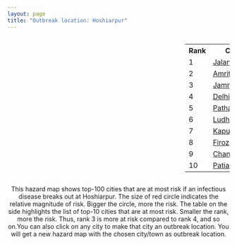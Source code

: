 ```yaml
---
layout: page
title: "Outbreak location: Hoshiarpur"
---
```

<div style="width: 100%; overflow: auto;">
<div style="width: 75%; float: left;">
<div id="mapid">
<script src="https://buda-magenta.github.io/hazard_map/load_map.js"></script>

<script>
var marker_outbreak = L.marker([31.608574, 75.846442],{"autoPan": true}).addTo(map); marker_outbreak.bindTooltip("Hoshiarpur").openTooltip();

var circle_1 = L.circle([31.292011, 75.568058], {"pane": "markerPane", "color": "red", "fill": true, "fillOpacity": 0.2, "fillRule": "evenodd", "lineCap": "round", "lineJoin": "round", "opacity": 1.0, "radius": 308424, "stroke": true, "weight": 3}).addTo(map);
circle_1.bindTooltip("Jalandhar<br>rank: 1<br>hazard index: 0.308425")
circle_1.bindPopup('<a href="https://buda-magenta.github.io/hazard_map/Jalandhar">Jalandhar</a>')

var circle_2 = L.circle([31.634308, 74.873679], {"pane": "markerPane", "color": "red", "fill": true, "fillOpacity": 0.2, "fillRule": "evenodd", "lineCap": "round", "lineJoin": "round", "opacity": 1.0, "radius": 22616, "stroke": true, "weight": 3}).addTo(map);
circle_2.bindTooltip("Amritsar<br>rank: 2<br>hazard index: 0.022617")
circle_2.bindPopup('<a href="https://buda-magenta.github.io/hazard_map/Amritsar">Amritsar</a>')

var circle_3 = L.circle([32.718561, 74.858092], {"pane": "markerPane", "color": "red", "fill": true, "fillOpacity": 0.2, "fillRule": "evenodd", "lineCap": "round", "lineJoin": "round", "opacity": 1.0, "radius": 18281, "stroke": true, "weight": 3}).addTo(map);
circle_3.bindTooltip("Jammu<br>rank: 3<br>hazard index: 0.018282")
circle_3.bindPopup('<a href="https://buda-magenta.github.io/hazard_map/Jammu">Jammu</a>')

var circle_4 = L.circle([28.651718, 77.221939], {"pane": "markerPane", "color": "red", "fill": true, "fillOpacity": 0.2, "fillRule": "evenodd", "lineCap": "round", "lineJoin": "round", "opacity": 1.0, "radius": 14814, "stroke": true, "weight": 3}).addTo(map);
circle_4.bindTooltip("Delhi<br>rank: 4<br>hazard index: 0.014814")
circle_4.bindPopup('<a href="https://buda-magenta.github.io/hazard_map/Delhi">Delhi</a>')

var circle_5 = L.circle([32.301710, 75.658642], {"pane": "markerPane", "color": "red", "fill": true, "fillOpacity": 0.2, "fillRule": "evenodd", "lineCap": "round", "lineJoin": "round", "opacity": 1.0, "radius": 9933, "stroke": true, "weight": 3}).addTo(map);
circle_5.bindTooltip("Pathankot<br>rank: 5<br>hazard index: 0.009934")
circle_5.bindPopup('<a href="https://buda-magenta.github.io/hazard_map/Pathankot">Pathankot</a>')

var circle_6 = L.circle([30.909016, 75.851601], {"pane": "markerPane", "color": "red", "fill": true, "fillOpacity": 0.2, "fillRule": "evenodd", "lineCap": "round", "lineJoin": "round", "opacity": 1.0, "radius": 9103, "stroke": true, "weight": 3}).addTo(map);
circle_6.bindTooltip("Ludhiana<br>rank: 6<br>hazard index: 0.009103")
circle_6.bindPopup('<a href="https://buda-magenta.github.io/hazard_map/Ludhiana">Ludhiana</a>')

var circle_7 = L.circle([31.385241, 75.305523], {"pane": "markerPane", "color": "red", "fill": true, "fillOpacity": 0.2, "fillRule": "evenodd", "lineCap": "round", "lineJoin": "round", "opacity": 1.0, "radius": 7199, "stroke": true, "weight": 3}).addTo(map);
circle_7.bindTooltip("Kapurthala<br>rank: 7<br>hazard index: 0.007199")
circle_7.bindPopup('<a href="https://buda-magenta.github.io/hazard_map/Kapurthala">Kapurthala</a>')

var circle_8 = L.circle([30.885100, 74.660141], {"pane": "markerPane", "color": "red", "fill": true, "fillOpacity": 0.2, "fillRule": "evenodd", "lineCap": "round", "lineJoin": "round", "opacity": 1.0, "radius": 7066, "stroke": true, "weight": 3}).addTo(map);
circle_8.bindTooltip("Firozpur<br>rank: 8<br>hazard index: 0.007066")
circle_8.bindPopup('<a href="https://buda-magenta.github.io/hazard_map/Firozpur">Firozpur</a>')

var circle_9 = L.circle([30.733442, 76.779714], {"pane": "markerPane", "color": "red", "fill": true, "fillOpacity": 0.2, "fillRule": "evenodd", "lineCap": "round", "lineJoin": "round", "opacity": 1.0, "radius": 4241, "stroke": true, "weight": 3}).addTo(map);
circle_9.bindTooltip("Chandigarh<br>rank: 9<br>hazard index: 0.004242")
circle_9.bindPopup('<a href="https://buda-magenta.github.io/hazard_map/Chandigarh">Chandigarh</a>')

var circle_10 = L.circle([30.209087, 76.339872], {"pane": "markerPane", "color": "red", "fill": true, "fillOpacity": 0.2, "fillRule": "evenodd", "lineCap": "round", "lineJoin": "round", "opacity": 1.0, "radius": 1788, "stroke": true, "weight": 3}).addTo(map);
circle_10.bindTooltip("Patiala<br>rank: 10<br>hazard index: 0.001789")
circle_10.bindPopup('<a href="https://buda-magenta.github.io/hazard_map/Patiala">Patiala</a>')

var circle_11 = L.circle([30.179115, 75.047102], {"pane": "markerPane", "color": "red", "fill": true, "fillOpacity": 0.2, "fillRule": "evenodd", "lineCap": "round", "lineJoin": "round", "opacity": 1.0, "radius": 1261, "stroke": true, "weight": 3}).addTo(map);
circle_11.bindTooltip("Bathinda<br>rank: 11<br>hazard index: 0.001262")
circle_11.bindPopup('<a href="https://buda-magenta.github.io/hazard_map/Bathinda">Bathinda</a>')

var circle_12 = L.circle([31.819303, 75.199994], {"pane": "markerPane", "color": "red", "fill": true, "fillOpacity": 0.2, "fillRule": "evenodd", "lineCap": "round", "lineJoin": "round", "opacity": 1.0, "radius": 766, "stroke": true, "weight": 3}).addTo(map);
circle_12.bindTooltip("Batala<br>rank: 12<br>hazard index: 0.000767")
circle_12.bindPopup('<a href="https://buda-magenta.github.io/hazard_map/Batala">Batala</a>')

var circle_13 = L.circle([31.104153, 77.170973], {"pane": "markerPane", "color": "red", "fill": true, "fillOpacity": 0.2, "fillRule": "evenodd", "lineCap": "round", "lineJoin": "round", "opacity": 1.0, "radius": 749, "stroke": true, "weight": 3}).addTo(map);
circle_13.bindTooltip("Shimla<br>rank: 13<br>hazard index: 0.000749")
circle_13.bindPopup('<a href="https://buda-magenta.github.io/hazard_map/Shimla">Shimla</a>')

var circle_14 = L.circle([34.074744, 74.820444], {"pane": "markerPane", "color": "red", "fill": true, "fillOpacity": 0.2, "fillRule": "evenodd", "lineCap": "round", "lineJoin": "round", "opacity": 1.0, "radius": 626, "stroke": true, "weight": 3}).addTo(map);
circle_14.bindTooltip("Srinagar<br>rank: 14<br>hazard index: 0.000627")
circle_14.bindPopup('<a href="https://buda-magenta.github.io/hazard_map/Srinagar">Srinagar</a>')

var circle_15 = L.circle([30.783987, 75.160574], {"pane": "markerPane", "color": "red", "fill": true, "fillOpacity": 0.2, "fillRule": "evenodd", "lineCap": "round", "lineJoin": "round", "opacity": 1.0, "radius": 594, "stroke": true, "weight": 3}).addTo(map);
circle_15.bindTooltip("Moga<br>rank: 15<br>hazard index: 0.000594")
circle_15.bindPopup('<a href="https://buda-magenta.github.io/hazard_map/Moga">Moga</a>')

var circle_16 = L.circle([30.283140, 74.522997], {"pane": "markerPane", "color": "red", "fill": true, "fillOpacity": 0.2, "fillRule": "evenodd", "lineCap": "round", "lineJoin": "round", "opacity": 1.0, "radius": 589, "stroke": true, "weight": 3}).addTo(map);
circle_16.bindTooltip("Muktsar<br>rank: 16<br>hazard index: 0.000589")
circle_16.bindPopup('<a href="https://buda-magenta.github.io/hazard_map/Muktsar">Muktsar</a>')

var circle_17 = L.circle([29.988077, 77.508130], {"pane": "markerPane", "color": "red", "fill": true, "fillOpacity": 0.2, "fillRule": "evenodd", "lineCap": "round", "lineJoin": "round", "opacity": 1.0, "radius": 493, "stroke": true, "weight": 3}).addTo(map);
circle_17.bindTooltip("Saharanpur<br>rank: 17<br>hazard index: 0.000493")
circle_17.bindPopup('<a href="https://buda-magenta.github.io/hazard_map/Saharanpur">Saharanpur</a>')

var circle_18 = L.circle([30.883006, 75.869732], {"pane": "markerPane", "color": "red", "fill": true, "fillOpacity": 0.2, "fillRule": "evenodd", "lineCap": "round", "lineJoin": "round", "opacity": 1.0, "radius": 485, "stroke": true, "weight": 3}).addTo(map);
circle_18.bindTooltip("S.A.S. Nagar<br>rank: 18<br>hazard index: 0.000485")
circle_18.bindPopup('<a href="https://buda-magenta.github.io/hazard_map/S.A.S._Nagar">S.A.S. Nagar</a>')

var circle_19 = L.circle([30.533129, 75.880760], {"pane": "markerPane", "color": "red", "fill": true, "fillOpacity": 0.2, "fillRule": "evenodd", "lineCap": "round", "lineJoin": "round", "opacity": 1.0, "radius": 420, "stroke": true, "weight": 3}).addTo(map);
circle_19.bindTooltip("Malerkotla<br>rank: 19<br>hazard index: 0.000421")
circle_19.bindPopup('<a href="https://buda-magenta.github.io/hazard_map/Malerkotla">Malerkotla</a>')

var circle_20 = L.circle([29.583333, 75.083333], {"pane": "markerPane", "color": "red", "fill": true, "fillOpacity": 0.2, "fillRule": "evenodd", "lineCap": "round", "lineJoin": "round", "opacity": 1.0, "radius": 413, "stroke": true, "weight": 3}).addTo(map);
circle_20.bindTooltip("Sirsa<br>rank: 20<br>hazard index: 0.000414")
circle_20.bindPopup('<a href="https://buda-magenta.github.io/hazard_map/Sirsa">Sirsa</a>')

var circle_21 = L.circle([30.145054, 74.195660], {"pane": "markerPane", "color": "red", "fill": true, "fillOpacity": 0.2, "fillRule": "evenodd", "lineCap": "round", "lineJoin": "round", "opacity": 1.0, "radius": 411, "stroke": true, "weight": 3}).addTo(map);
circle_21.bindTooltip("Abohar<br>rank: 21<br>hazard index: 0.000412")
circle_21.bindPopup('<a href="https://buda-magenta.github.io/hazard_map/Abohar">Abohar</a>')

var circle_22 = L.circle([30.370469, 75.504017], {"pane": "markerPane", "color": "red", "fill": true, "fillOpacity": 0.2, "fillRule": "evenodd", "lineCap": "round", "lineJoin": "round", "opacity": 1.0, "radius": 362, "stroke": true, "weight": 3}).addTo(map);
circle_22.bindTooltip("Barnala<br>rank: 22<br>hazard index: 0.000362")
circle_22.bindPopup('<a href="https://buda-magenta.github.io/hazard_map/Barnala">Barnala</a>')

var circle_23 = L.circle([29.391275, 76.977168], {"pane": "markerPane", "color": "red", "fill": true, "fillOpacity": 0.2, "fillRule": "evenodd", "lineCap": "round", "lineJoin": "round", "opacity": 1.0, "radius": 360, "stroke": true, "weight": 3}).addTo(map);
circle_23.bindTooltip("Panipat<br>rank: 23<br>hazard index: 0.000361")
circle_23.bindPopup('<a href="https://buda-magenta.github.io/hazard_map/Panipat">Panipat</a>')

var circle_24 = L.circle([29.680327, 76.989625], {"pane": "markerPane", "color": "red", "fill": true, "fillOpacity": 0.2, "fillRule": "evenodd", "lineCap": "round", "lineJoin": "round", "opacity": 1.0, "radius": 351, "stroke": true, "weight": 3}).addTo(map);
circle_24.bindTooltip("Karnal<br>rank: 24<br>hazard index: 0.000352")
circle_24.bindPopup('<a href="https://buda-magenta.github.io/hazard_map/Karnal">Karnal</a>')

var circle_25 = L.circle([26.460914, 80.321759], {"pane": "markerPane", "color": "red", "fill": true, "fillOpacity": 0.2, "fillRule": "evenodd", "lineCap": "round", "lineJoin": "round", "opacity": 1.0, "radius": 282, "stroke": true, "weight": 3}).addTo(map);
circle_25.bindTooltip("Kanpur<br>rank: 25<br>hazard index: 0.000282")
circle_25.bindPopup('<a href="https://buda-magenta.github.io/hazard_map/Kanpur">Kanpur</a>')

var circle_26 = L.circle([30.384367, 76.770421], {"pane": "markerPane", "color": "red", "fill": true, "fillOpacity": 0.2, "fillRule": "evenodd", "lineCap": "round", "lineJoin": "round", "opacity": 1.0, "radius": 279, "stroke": true, "weight": 3}).addTo(map);
circle_26.bindTooltip("Ambala<br>rank: 26<br>hazard index: 0.000279")
circle_26.bindPopup('<a href="https://buda-magenta.github.io/hazard_map/Ambala">Ambala</a>')

var circle_27 = L.circle([19.075990, 72.877393], {"pane": "markerPane", "color": "red", "fill": true, "fillOpacity": 0.2, "fillRule": "evenodd", "lineCap": "round", "lineJoin": "round", "opacity": 1.0, "radius": 254, "stroke": true, "weight": 3}).addTo(map);
circle_27.bindTooltip("Mumbai<br>rank: 27<br>hazard index: 0.000254")
circle_27.bindPopup('<a href="https://buda-magenta.github.io/hazard_map/Mumbai">Mumbai</a>')

var circle_28 = L.circle([26.296772, 73.035143], {"pane": "markerPane", "color": "red", "fill": true, "fillOpacity": 0.2, "fillRule": "evenodd", "lineCap": "round", "lineJoin": "round", "opacity": 1.0, "radius": 211, "stroke": true, "weight": 3}).addTo(map);
circle_28.bindTooltip("Jodhpur<br>rank: 28<br>hazard index: 0.000211")
circle_28.bindPopup('<a href="https://buda-magenta.github.io/hazard_map/Jodhpur">Jodhpur</a>')

var circle_29 = L.circle([28.428262, 77.002700], {"pane": "markerPane", "color": "red", "fill": true, "fillOpacity": 0.2, "fillRule": "evenodd", "lineCap": "round", "lineJoin": "round", "opacity": 1.0, "radius": 209, "stroke": true, "weight": 3}).addTo(map);
circle_29.bindTooltip("Gurgaon<br>rank: 29<br>hazard index: 0.000209")
circle_29.bindPopup('<a href="https://buda-magenta.github.io/hazard_map/Gurgaon">Gurgaon</a>')

var circle_30 = L.circle([23.021624, 72.579707], {"pane": "markerPane", "color": "red", "fill": true, "fillOpacity": 0.2, "fillRule": "evenodd", "lineCap": "round", "lineJoin": "round", "opacity": 1.0, "radius": 198, "stroke": true, "weight": 3}).addTo(map);
circle_30.bindTooltip("Ahmedabad<br>rank: 30<br>hazard index: 0.000198")
circle_30.bindPopup('<a href="https://buda-magenta.github.io/hazard_map/Ahmedabad">Ahmedabad</a>')

var circle_31 = L.circle([26.838100, 80.934600], {"pane": "markerPane", "color": "red", "fill": true, "fillOpacity": 0.2, "fillRule": "evenodd", "lineCap": "round", "lineJoin": "round", "opacity": 1.0, "radius": 193, "stroke": true, "weight": 3}).addTo(map);
circle_31.bindTooltip("Lucknow<br>rank: 31<br>hazard index: 0.000194")
circle_31.bindPopup('<a href="https://buda-magenta.github.io/hazard_map/Lucknow">Lucknow</a>')

var circle_32 = L.circle([28.402979, 77.310384], {"pane": "markerPane", "color": "red", "fill": true, "fillOpacity": 0.2, "fillRule": "evenodd", "lineCap": "round", "lineJoin": "round", "opacity": 1.0, "radius": 192, "stroke": true, "weight": 3}).addTo(map);
circle_32.bindTooltip("Faridabad<br>rank: 32<br>hazard index: 0.000192")
circle_32.bindPopup('<a href="https://buda-magenta.github.io/hazard_map/Faridabad">Faridabad</a>')

var circle_33 = L.circle([28.863842, 78.805778], {"pane": "markerPane", "color": "red", "fill": true, "fillOpacity": 0.2, "fillRule": "evenodd", "lineCap": "round", "lineJoin": "round", "opacity": 1.0, "radius": 163, "stroke": true, "weight": 3}).addTo(map);
circle_33.bindTooltip("Moradabad<br>rank: 33<br>hazard index: 0.000164")
circle_33.bindPopup('<a href="https://buda-magenta.github.io/hazard_map/Moradabad">Moradabad</a>')

var circle_34 = L.circle([25.531031, 78.652689], {"pane": "markerPane", "color": "red", "fill": true, "fillOpacity": 0.2, "fillRule": "evenodd", "lineCap": "round", "lineJoin": "round", "opacity": 1.0, "radius": 158, "stroke": true, "weight": 3}).addTo(map);
circle_34.bindTooltip("Jhansi<br>rank: 34<br>hazard index: 0.000158")
circle_34.bindPopup('<a href="https://buda-magenta.github.io/hazard_map/Jhansi">Jhansi</a>')

var circle_35 = L.circle([28.901090, 76.580194], {"pane": "markerPane", "color": "red", "fill": true, "fillOpacity": 0.2, "fillRule": "evenodd", "lineCap": "round", "lineJoin": "round", "opacity": 1.0, "radius": 152, "stroke": true, "weight": 3}).addTo(map);
circle_35.bindTooltip("Rohtak<br>rank: 35<br>hazard index: 0.000152")
circle_35.bindPopup('<a href="https://buda-magenta.github.io/hazard_map/Rohtak">Rohtak</a>')

var circle_36 = L.circle([29.000653, 77.768229], {"pane": "markerPane", "color": "red", "fill": true, "fillOpacity": 0.2, "fillRule": "evenodd", "lineCap": "round", "lineJoin": "round", "opacity": 1.0, "radius": 150, "stroke": true, "weight": 3}).addTo(map);
circle_36.bindTooltip("Meerut<br>rank: 36<br>hazard index: 0.000151")
circle_36.bindPopup('<a href="https://buda-magenta.github.io/hazard_map/Meerut">Meerut</a>')

var circle_37 = L.circle([12.979120, 77.591300], {"pane": "markerPane", "color": "red", "fill": true, "fillOpacity": 0.2, "fillRule": "evenodd", "lineCap": "round", "lineJoin": "round", "opacity": 1.0, "radius": 133, "stroke": true, "weight": 3}).addTo(map);
circle_37.bindTooltip("Bangalore<br>rank: 37<br>hazard index: 0.000134")
circle_37.bindPopup('<a href="https://buda-magenta.github.io/hazard_map/Bangalore">Bangalore</a>')

var circle_38 = L.circle([28.015929, 73.317137], {"pane": "markerPane", "color": "red", "fill": true, "fillOpacity": 0.2, "fillRule": "evenodd", "lineCap": "round", "lineJoin": "round", "opacity": 1.0, "radius": 130, "stroke": true, "weight": 3}).addTo(map);
circle_38.bindTooltip("Bikaner<br>rank: 38<br>hazard index: 0.000130")
circle_38.bindPopup('<a href="https://buda-magenta.github.io/hazard_map/Bikaner">Bikaner</a>')

var circle_39 = L.circle([28.457876, 79.405571], {"pane": "markerPane", "color": "red", "fill": true, "fillOpacity": 0.2, "fillRule": "evenodd", "lineCap": "round", "lineJoin": "round", "opacity": 1.0, "radius": 128, "stroke": true, "weight": 3}).addTo(map);
circle_39.bindTooltip("Bareilly<br>rank: 39<br>hazard index: 0.000128")
circle_39.bindPopup('<a href="https://buda-magenta.github.io/hazard_map/Bareilly">Bareilly</a>')

var circle_40 = L.circle([22.541418, 88.357691], {"pane": "markerPane", "color": "red", "fill": true, "fillOpacity": 0.2, "fillRule": "evenodd", "lineCap": "round", "lineJoin": "round", "opacity": 1.0, "radius": 112, "stroke": true, "weight": 3}).addTo(map);
circle_40.bindTooltip("Kolkata<br>rank: 40<br>hazard index: 0.000113")
circle_40.bindPopup('<a href="https://buda-magenta.github.io/hazard_map/Kolkata">Kolkata</a>')

var circle_41 = L.circle([25.609324, 85.123525], {"pane": "markerPane", "color": "red", "fill": true, "fillOpacity": 0.2, "fillRule": "evenodd", "lineCap": "round", "lineJoin": "round", "opacity": 1.0, "radius": 96, "stroke": true, "weight": 3}).addTo(map);
circle_41.bindTooltip("Patna<br>rank: 41<br>hazard index: 0.000096")
circle_41.bindPopup('<a href="https://buda-magenta.github.io/hazard_map/Patna">Patna</a>')

var circle_42 = L.circle([27.175255, 78.009816], {"pane": "markerPane", "color": "red", "fill": true, "fillOpacity": 0.2, "fillRule": "evenodd", "lineCap": "round", "lineJoin": "round", "opacity": 1.0, "radius": 93, "stroke": true, "weight": 3}).addTo(map);
circle_42.bindTooltip("Agra<br>rank: 42<br>hazard index: 0.000094")
circle_42.bindPopup('<a href="https://buda-magenta.github.io/hazard_map/Agra">Agra</a>')

var circle_43 = L.circle([17.388786, 78.461065], {"pane": "markerPane", "color": "red", "fill": true, "fillOpacity": 0.2, "fillRule": "evenodd", "lineCap": "round", "lineJoin": "round", "opacity": 1.0, "radius": 93, "stroke": true, "weight": 3}).addTo(map);
circle_43.bindTooltip("Hyderabad<br>rank: 43<br>hazard index: 0.000094")
circle_43.bindPopup('<a href="https://buda-magenta.github.io/hazard_map/Hyderabad">Hyderabad</a>')

var circle_44 = L.circle([29.938447, 78.145298], {"pane": "markerPane", "color": "red", "fill": true, "fillOpacity": 0.2, "fillRule": "evenodd", "lineCap": "round", "lineJoin": "round", "opacity": 1.0, "radius": 91, "stroke": true, "weight": 3}).addTo(map);
circle_44.bindTooltip("Haridwar<br>rank: 44<br>hazard index: 0.000092")
circle_44.bindPopup('<a href="https://buda-magenta.github.io/hazard_map/Haridwar">Haridwar</a>')

var circle_45 = L.circle([26.915458, 75.818982], {"pane": "markerPane", "color": "red", "fill": true, "fillOpacity": 0.2, "fillRule": "evenodd", "lineCap": "round", "lineJoin": "round", "opacity": 1.0, "radius": 90, "stroke": true, "weight": 3}).addTo(map);
circle_45.bindTooltip("Jaipur<br>rank: 45<br>hazard index: 0.000091")
circle_45.bindPopup('<a href="https://buda-magenta.github.io/hazard_map/Jaipur">Jaipur</a>')

var circle_46 = L.circle([29.168807, 75.746110], {"pane": "markerPane", "color": "red", "fill": true, "fillOpacity": 0.2, "fillRule": "evenodd", "lineCap": "round", "lineJoin": "round", "opacity": 1.0, "radius": 90, "stroke": true, "weight": 3}).addTo(map);
circle_46.bindTooltip("Hisar<br>rank: 46<br>hazard index: 0.000090")
circle_46.bindPopup('<a href="https://buda-magenta.github.io/hazard_map/Hisar">Hisar</a>')

var circle_47 = L.circle([27.876990, 78.137290], {"pane": "markerPane", "color": "red", "fill": true, "fillOpacity": 0.2, "fillRule": "evenodd", "lineCap": "round", "lineJoin": "round", "opacity": 1.0, "radius": 85, "stroke": true, "weight": 3}).addTo(map);
circle_47.bindTooltip("Aligarh<br>rank: 47<br>hazard index: 0.000086")
circle_47.bindPopup('<a href="https://buda-magenta.github.io/hazard_map/Aligarh">Aligarh</a>')

var circle_48 = L.circle([29.003314, 77.016732], {"pane": "markerPane", "color": "red", "fill": true, "fillOpacity": 0.2, "fillRule": "evenodd", "lineCap": "round", "lineJoin": "round", "opacity": 1.0, "radius": 85, "stroke": true, "weight": 3}).addTo(map);
circle_48.bindTooltip("Sonipat<br>rank: 48<br>hazard index: 0.000085")
circle_48.bindPopup('<a href="https://buda-magenta.github.io/hazard_map/Sonipat">Sonipat</a>')

var circle_49 = L.circle([28.733400, 77.298600], {"pane": "markerPane", "color": "red", "fill": true, "fillOpacity": 0.2, "fillRule": "evenodd", "lineCap": "round", "lineJoin": "round", "opacity": 1.0, "radius": 84, "stroke": true, "weight": 3}).addTo(map);
circle_49.bindTooltip("Loni<br>rank: 49<br>hazard index: 0.000085")
circle_49.bindPopup('<a href="https://buda-magenta.github.io/hazard_map/Loni">Loni</a>')

var circle_50 = L.circle([26.671329, 83.364583], {"pane": "markerPane", "color": "red", "fill": true, "fillOpacity": 0.2, "fillRule": "evenodd", "lineCap": "round", "lineJoin": "round", "opacity": 1.0, "radius": 81, "stroke": true, "weight": 3}).addTo(map);
circle_50.bindTooltip("Gorakhpur<br>rank: 50<br>hazard index: 0.000082")
circle_50.bindPopup('<a href="https://buda-magenta.github.io/hazard_map/Gorakhpur">Gorakhpur</a>')

var circle_51 = L.circle([13.083694, 80.270186], {"pane": "markerPane", "color": "red", "fill": true, "fillOpacity": 0.2, "fillRule": "evenodd", "lineCap": "round", "lineJoin": "round", "opacity": 1.0, "radius": 81, "stroke": true, "weight": 3}).addTo(map);
circle_51.bindTooltip("Chennai<br>rank: 51<br>hazard index: 0.000082")
circle_51.bindPopup('<a href="https://buda-magenta.github.io/hazard_map/Chennai">Chennai</a>')

var circle_52 = L.circle([18.521428, 73.854454], {"pane": "markerPane", "color": "red", "fill": true, "fillOpacity": 0.2, "fillRule": "evenodd", "lineCap": "round", "lineJoin": "round", "opacity": 1.0, "radius": 79, "stroke": true, "weight": 3}).addTo(map);
circle_52.bindTooltip("Pune<br>rank: 52<br>hazard index: 0.000080")
circle_52.bindPopup('<a href="https://buda-magenta.github.io/hazard_map/Pune">Pune</a>')

var circle_53 = L.circle([29.993040, 76.829223], {"pane": "markerPane", "color": "red", "fill": true, "fillOpacity": 0.2, "fillRule": "evenodd", "lineCap": "round", "lineJoin": "round", "opacity": 1.0, "radius": 78, "stroke": true, "weight": 3}).addTo(map);
circle_53.bindTooltip("Thanesar<br>rank: 53<br>hazard index: 0.000079")
circle_53.bindPopup('<a href="https://buda-magenta.github.io/hazard_map/Thanesar">Thanesar</a>')

var circle_54 = L.circle([30.211200, 77.286390], {"pane": "markerPane", "color": "red", "fill": true, "fillOpacity": 0.2, "fillRule": "evenodd", "lineCap": "round", "lineJoin": "round", "opacity": 1.0, "radius": 76, "stroke": true, "weight": 3}).addTo(map);
circle_54.bindTooltip("Yamunanagar<br>rank: 54<br>hazard index: 0.000076")
circle_54.bindPopup('<a href="https://buda-magenta.github.io/hazard_map/Yamunanagar">Yamunanagar</a>')

var circle_55 = L.circle([29.822821, 76.378310], {"pane": "markerPane", "color": "red", "fill": true, "fillOpacity": 0.2, "fillRule": "evenodd", "lineCap": "round", "lineJoin": "round", "opacity": 1.0, "radius": 73, "stroke": true, "weight": 3}).addTo(map);
circle_55.bindTooltip("Kaithal<br>rank: 55<br>hazard index: 0.000074")
circle_55.bindPopup('<a href="https://buda-magenta.github.io/hazard_map/Kaithal">Kaithal</a>')

var circle_56 = L.circle([25.438130, 81.833800], {"pane": "markerPane", "color": "red", "fill": true, "fillOpacity": 0.2, "fillRule": "evenodd", "lineCap": "round", "lineJoin": "round", "opacity": 1.0, "radius": 68, "stroke": true, "weight": 3}).addTo(map);
circle_56.bindTooltip("Allahabad<br>rank: 56<br>hazard index: 0.000068")
circle_56.bindPopup('<a href="https://buda-magenta.github.io/hazard_map/Allahabad">Allahabad</a>')

var circle_57 = L.circle([28.660965, 76.834676], {"pane": "markerPane", "color": "red", "fill": true, "fillOpacity": 0.2, "fillRule": "evenodd", "lineCap": "round", "lineJoin": "round", "opacity": 1.0, "radius": 67, "stroke": true, "weight": 3}).addTo(map);
circle_57.bindTooltip("Bahadurgarh<br>rank: 57<br>hazard index: 0.000067")
circle_57.bindPopup('<a href="https://buda-magenta.github.io/hazard_map/Bahadurgarh">Bahadurgarh</a>')

var circle_58 = L.circle([28.753900, 77.399900], {"pane": "markerPane", "color": "red", "fill": true, "fillOpacity": 0.2, "fillRule": "evenodd", "lineCap": "round", "lineJoin": "round", "opacity": 1.0, "radius": 56, "stroke": true, "weight": 3}).addTo(map);
circle_58.bindTooltip("Khora<br>rank: 58<br>hazard index: 0.000057")
circle_58.bindPopup('<a href="https://buda-magenta.github.io/hazard_map/Khora">Khora</a>')

var circle_59 = L.circle([29.367200, 74.298364], {"pane": "markerPane", "color": "red", "fill": true, "fillOpacity": 0.2, "fillRule": "evenodd", "lineCap": "round", "lineJoin": "round", "opacity": 1.0, "radius": 54, "stroke": true, "weight": 3}).addTo(map);
circle_59.bindTooltip("Hanumangarh<br>rank: 59<br>hazard index: 0.000055")
circle_59.bindPopup('<a href="https://buda-magenta.github.io/hazard_map/Hanumangarh">Hanumangarh</a>')

var circle_60 = L.circle([29.869350, 77.890212], {"pane": "markerPane", "color": "red", "fill": true, "fillOpacity": 0.2, "fillRule": "evenodd", "lineCap": "round", "lineJoin": "round", "opacity": 1.0, "radius": 49, "stroke": true, "weight": 3}).addTo(map);
circle_60.bindTooltip("Roorkee<br>rank: 60<br>hazard index: 0.000050")
circle_60.bindPopup('<a href="https://buda-magenta.github.io/hazard_map/Roorkee">Roorkee</a>')

var circle_61 = L.circle([25.335649, 83.007629], {"pane": "markerPane", "color": "red", "fill": true, "fillOpacity": 0.2, "fillRule": "evenodd", "lineCap": "round", "lineJoin": "round", "opacity": 1.0, "radius": 49, "stroke": true, "weight": 3}).addTo(map);
circle_61.bindTooltip("Varanasi<br>rank: 61<br>hazard index: 0.000050")
circle_61.bindPopup('<a href="https://buda-magenta.github.io/hazard_map/Varanasi">Varanasi</a>')

var circle_62 = L.circle([29.301826, 76.338471], {"pane": "markerPane", "color": "red", "fill": true, "fillOpacity": 0.2, "fillRule": "evenodd", "lineCap": "round", "lineJoin": "round", "opacity": 1.0, "radius": 48, "stroke": true, "weight": 3}).addTo(map);
circle_62.bindTooltip("Jind<br>rank: 62<br>hazard index: 0.000048")
circle_62.bindPopup('<a href="https://buda-magenta.github.io/hazard_map/Jind">Jind</a>')

var circle_63 = L.circle([30.325565, 78.043681], {"pane": "markerPane", "color": "red", "fill": true, "fillOpacity": 0.2, "fillRule": "evenodd", "lineCap": "round", "lineJoin": "round", "opacity": 1.0, "radius": 47, "stroke": true, "weight": 3}).addTo(map);
circle_63.bindTooltip("Dehradun<br>rank: 63<br>hazard index: 0.000048")
circle_63.bindPopup('<a href="https://buda-magenta.github.io/hazard_map/Dehradun">Dehradun</a>')

var circle_64 = L.circle([15.398403, 73.812918], {"pane": "markerPane", "color": "red", "fill": true, "fillOpacity": 0.2, "fillRule": "evenodd", "lineCap": "round", "lineJoin": "round", "opacity": 1.0, "radius": 47, "stroke": true, "weight": 3}).addTo(map);
circle_64.bindTooltip("Vasco Da Gama<br>rank: 64<br>hazard index: 0.000048")
circle_64.bindPopup('<a href="https://buda-magenta.github.io/hazard_map/Vasco_Da_Gama">Vasco Da Gama</a>')

var circle_65 = L.circle([26.180598, 91.753943], {"pane": "markerPane", "color": "red", "fill": true, "fillOpacity": 0.2, "fillRule": "evenodd", "lineCap": "round", "lineJoin": "round", "opacity": 1.0, "radius": 46, "stroke": true, "weight": 3}).addTo(map);
circle_65.bindTooltip("Guwahati<br>rank: 65<br>hazard index: 0.000047")
circle_65.bindPopup('<a href="https://buda-magenta.github.io/hazard_map/Guwahati">Guwahati</a>')

var circle_66 = L.circle([29.448006, 77.740685], {"pane": "markerPane", "color": "red", "fill": true, "fillOpacity": 0.2, "fillRule": "evenodd", "lineCap": "round", "lineJoin": "round", "opacity": 1.0, "radius": 46, "stroke": true, "weight": 3}).addTo(map);
circle_66.bindTooltip("Muzaffarnagar<br>rank: 66<br>hazard index: 0.000046")
circle_66.bindPopup('<a href="https://buda-magenta.github.io/hazard_map/Muzaffarnagar">Muzaffarnagar</a>')

var circle_67 = L.circle([28.740613, 77.835426], {"pane": "markerPane", "color": "red", "fill": true, "fillOpacity": 0.2, "fillRule": "evenodd", "lineCap": "round", "lineJoin": "round", "opacity": 1.0, "radius": 43, "stroke": true, "weight": 3}).addTo(map);
circle_67.bindTooltip("Hapur<br>rank: 67<br>hazard index: 0.000044")
circle_67.bindPopup('<a href="https://buda-magenta.github.io/hazard_map/Hapur">Hapur</a>')

var circle_68 = L.circle([30.129326, 77.245483], {"pane": "markerPane", "color": "red", "fill": true, "fillOpacity": 0.2, "fillRule": "evenodd", "lineCap": "round", "lineJoin": "round", "opacity": 1.0, "radius": 42, "stroke": true, "weight": 3}).addTo(map);
circle_68.bindTooltip("Jagadhri<br>rank: 68<br>hazard index: 0.000043")
circle_68.bindPopup('<a href="https://buda-magenta.github.io/hazard_map/Jagadhri">Jagadhri</a>')

var circle_69 = L.circle([28.570784, 77.327107], {"pane": "markerPane", "color": "red", "fill": true, "fillOpacity": 0.2, "fillRule": "evenodd", "lineCap": "round", "lineJoin": "round", "opacity": 1.0, "radius": 42, "stroke": true, "weight": 3}).addTo(map);
circle_69.bindTooltip("Noida<br>rank: 69<br>hazard index: 0.000042")
circle_69.bindPopup('<a href="https://buda-magenta.github.io/hazard_map/Noida">Noida</a>')

var circle_70 = L.circle([23.258486, 77.401989], {"pane": "markerPane", "color": "red", "fill": true, "fillOpacity": 0.2, "fillRule": "evenodd", "lineCap": "round", "lineJoin": "round", "opacity": 1.0, "radius": 41, "stroke": true, "weight": 3}).addTo(map);
circle_70.bindTooltip("Bhopal<br>rank: 70<br>hazard index: 0.000041")
circle_70.bindPopup('<a href="https://buda-magenta.github.io/hazard_map/Bhopal">Bhopal</a>')

var circle_71 = L.circle([28.794068, 79.185930], {"pane": "markerPane", "color": "red", "fill": true, "fillOpacity": 0.2, "fillRule": "evenodd", "lineCap": "round", "lineJoin": "round", "opacity": 1.0, "radius": 39, "stroke": true, "weight": 3}).addTo(map);
circle_71.bindTooltip("Rampur<br>rank: 71<br>hazard index: 0.000039")
circle_71.bindPopup('<a href="https://buda-magenta.github.io/hazard_map/Rampur">Rampur</a>')

var circle_72 = L.circle([21.149813, 79.082056], {"pane": "markerPane", "color": "red", "fill": true, "fillOpacity": 0.2, "fillRule": "evenodd", "lineCap": "round", "lineJoin": "round", "opacity": 1.0, "radius": 38, "stroke": true, "weight": 3}).addTo(map);
circle_72.bindTooltip("Nagpur<br>rank: 72<br>hazard index: 0.000039")
circle_72.bindPopup('<a href="https://buda-magenta.github.io/hazard_map/Nagpur">Nagpur</a>')

var circle_73 = L.circle([27.177366, 78.389912], {"pane": "markerPane", "color": "red", "fill": true, "fillOpacity": 0.2, "fillRule": "evenodd", "lineCap": "round", "lineJoin": "round", "opacity": 1.0, "radius": 38, "stroke": true, "weight": 3}).addTo(map);
circle_73.bindTooltip("Firozabad<br>rank: 73<br>hazard index: 0.000038")
circle_73.bindPopup('<a href="https://buda-magenta.github.io/hazard_map/Firozabad">Firozabad</a>')

var circle_74 = L.circle([20.266777, 85.843559], {"pane": "markerPane", "color": "red", "fill": true, "fillOpacity": 0.2, "fillRule": "evenodd", "lineCap": "round", "lineJoin": "round", "opacity": 1.0, "radius": 37, "stroke": true, "weight": 3}).addTo(map);
circle_74.bindTooltip("Bhubaneswar<br>rank: 74<br>hazard index: 0.000038")
circle_74.bindPopup('<a href="https://buda-magenta.github.io/hazard_map/Bhubaneswar">Bhubaneswar</a>')

var circle_75 = L.circle([27.633333, 77.583333], {"pane": "markerPane", "color": "red", "fill": true, "fillOpacity": 0.2, "fillRule": "evenodd", "lineCap": "round", "lineJoin": "round", "opacity": 1.0, "radius": 35, "stroke": true, "weight": 3}).addTo(map);
circle_75.bindTooltip("Mathura<br>rank: 75<br>hazard index: 0.000036")
circle_75.bindPopup('<a href="https://buda-magenta.github.io/hazard_map/Mathura">Mathura</a>')

var circle_76 = L.circle([23.370035, 85.325013], {"pane": "markerPane", "color": "red", "fill": true, "fillOpacity": 0.2, "fillRule": "evenodd", "lineCap": "round", "lineJoin": "round", "opacity": 1.0, "radius": 34, "stroke": true, "weight": 3}).addTo(map);
circle_76.bindTooltip("Ranchi<br>rank: 76<br>hazard index: 0.000034")
circle_76.bindPopup('<a href="https://buda-magenta.github.io/hazard_map/Ranchi">Ranchi</a>')

var circle_77 = L.circle([26.698885, 88.320030], {"pane": "markerPane", "color": "red", "fill": true, "fillOpacity": 0.2, "fillRule": "evenodd", "lineCap": "round", "lineJoin": "round", "opacity": 1.0, "radius": 30, "stroke": true, "weight": 3}).addTo(map);
circle_77.bindTooltip("Bagdogra<br>rank: 77<br>hazard index: 0.000030")
circle_77.bindPopup('<a href="https://buda-magenta.github.io/hazard_map/Bagdogra">Bagdogra</a>')

var circle_78 = L.circle([25.565691, 80.063489], {"pane": "markerPane", "color": "red", "fill": true, "fillOpacity": 0.2, "fillRule": "evenodd", "lineCap": "round", "lineJoin": "round", "opacity": 1.0, "radius": 29, "stroke": true, "weight": 3}).addTo(map);
circle_78.bindTooltip("Khanna<br>rank: 78<br>hazard index: 0.000030")
circle_78.bindPopup('<a href="https://buda-magenta.github.io/hazard_map/Khanna">Khanna</a>')

var circle_79 = L.circle([21.170200, 72.831100], {"pane": "markerPane", "color": "red", "fill": true, "fillOpacity": 0.2, "fillRule": "evenodd", "lineCap": "round", "lineJoin": "round", "opacity": 1.0, "radius": 28, "stroke": true, "weight": 3}).addTo(map);
circle_79.bindTooltip("Surat<br>rank: 79<br>hazard index: 0.000029")
circle_79.bindPopup('<a href="https://buda-magenta.github.io/hazard_map/Surat">Surat</a>')

var circle_80 = L.circle([22.720362, 75.868200], {"pane": "markerPane", "color": "red", "fill": true, "fillOpacity": 0.2, "fillRule": "evenodd", "lineCap": "round", "lineJoin": "round", "opacity": 1.0, "radius": 28, "stroke": true, "weight": 3}).addTo(map);
circle_80.bindTooltip("Indore<br>rank: 80<br>hazard index: 0.000029")
circle_80.bindPopup('<a href="https://buda-magenta.github.io/hazard_map/Indore">Indore</a>')

var circle_81 = L.circle([28.195647, 76.616518], {"pane": "markerPane", "color": "red", "fill": true, "fillOpacity": 0.2, "fillRule": "evenodd", "lineCap": "round", "lineJoin": "round", "opacity": 1.0, "radius": 28, "stroke": true, "weight": 3}).addTo(map);
circle_81.bindTooltip("Rewari<br>rank: 81<br>hazard index: 0.000029")
circle_81.bindPopup('<a href="https://buda-magenta.github.io/hazard_map/Rewari">Rewari</a>')

var circle_82 = L.circle([28.793170, 76.139128], {"pane": "markerPane", "color": "red", "fill": true, "fillOpacity": 0.2, "fillRule": "evenodd", "lineCap": "round", "lineJoin": "round", "opacity": 1.0, "radius": 28, "stroke": true, "weight": 3}).addTo(map);
circle_82.bindTooltip("Bhiwani<br>rank: 82<br>hazard index: 0.000028")
circle_82.bindPopup('<a href="https://buda-magenta.github.io/hazard_map/Bhiwani">Bhiwani</a>')

var circle_83 = L.circle([27.912633, 79.746563], {"pane": "markerPane", "color": "red", "fill": true, "fillOpacity": 0.2, "fillRule": "evenodd", "lineCap": "round", "lineJoin": "round", "opacity": 1.0, "radius": 26, "stroke": true, "weight": 3}).addTo(map);
circle_83.bindTooltip("Shahjahanpur<br>rank: 83<br>hazard index: 0.000027")
circle_83.bindPopup('<a href="https://buda-magenta.github.io/hazard_map/Shahjahanpur">Shahjahanpur</a>')

var circle_84 = L.circle([26.203725, 78.157363], {"pane": "markerPane", "color": "red", "fill": true, "fillOpacity": 0.2, "fillRule": "evenodd", "lineCap": "round", "lineJoin": "round", "opacity": 1.0, "radius": 25, "stroke": true, "weight": 3}).addTo(map);
circle_84.bindTooltip("Gwalior<br>rank: 84<br>hazard index: 0.000025")
circle_84.bindPopup('<a href="https://buda-magenta.github.io/hazard_map/Gwalior">Gwalior</a>')

var circle_85 = L.circle([9.931308, 76.267414], {"pane": "markerPane", "color": "red", "fill": true, "fillOpacity": 0.2, "fillRule": "evenodd", "lineCap": "round", "lineJoin": "round", "opacity": 1.0, "radius": 24, "stroke": true, "weight": 3}).addTo(map);
circle_85.bindTooltip("Kochi<br>rank: 85<br>hazard index: 0.000025")
circle_85.bindPopup('<a href="https://buda-magenta.github.io/hazard_map/Kochi">Kochi</a>')

var circle_86 = L.circle([27.639077, 76.614452], {"pane": "markerPane", "color": "red", "fill": true, "fillOpacity": 0.2, "fillRule": "evenodd", "lineCap": "round", "lineJoin": "round", "opacity": 1.0, "radius": 23, "stroke": true, "weight": 3}).addTo(map);
circle_86.bindTooltip("Alwar<br>rank: 86<br>hazard index: 0.000024")
circle_86.bindPopup('<a href="https://buda-magenta.github.io/hazard_map/Alwar">Alwar</a>')

var circle_87 = L.circle([25.196826, 76.000893], {"pane": "markerPane", "color": "red", "fill": true, "fillOpacity": 0.2, "fillRule": "evenodd", "lineCap": "round", "lineJoin": "round", "opacity": 1.0, "radius": 22, "stroke": true, "weight": 3}).addTo(map);
circle_87.bindTooltip("Kota<br>rank: 87<br>hazard index: 0.000023")
circle_87.bindPopup('<a href="https://buda-magenta.github.io/hazard_map/Kota">Kota</a>')

var circle_88 = L.circle([28.923397, 78.488317], {"pane": "markerPane", "color": "red", "fill": true, "fillOpacity": 0.2, "fillRule": "evenodd", "lineCap": "round", "lineJoin": "round", "opacity": 1.0, "radius": 22, "stroke": true, "weight": 3}).addTo(map);
circle_88.bindTooltip("Amroha<br>rank: 88<br>hazard index: 0.000022")
circle_88.bindPopup('<a href="https://buda-magenta.github.io/hazard_map/Amroha">Amroha</a>')

var circle_89 = L.circle([21.237947, 81.633683], {"pane": "markerPane", "color": "red", "fill": true, "fillOpacity": 0.2, "fillRule": "evenodd", "lineCap": "round", "lineJoin": "round", "opacity": 1.0, "radius": 21, "stroke": true, "weight": 3}).addTo(map);
circle_89.bindTooltip("Raipur<br>rank: 89<br>hazard index: 0.000022")
circle_89.bindPopup('<a href="https://buda-magenta.github.io/hazard_map/Raipur">Raipur</a>')

var circle_90 = L.circle([27.060786, 74.176675], {"pane": "markerPane", "color": "red", "fill": true, "fillOpacity": 0.2, "fillRule": "evenodd", "lineCap": "round", "lineJoin": "round", "opacity": 1.0, "radius": 20, "stroke": true, "weight": 3}).addTo(map);
circle_90.bindTooltip("Nagaur<br>rank: 90<br>hazard index: 0.000020")
circle_90.bindPopup('<a href="https://buda-magenta.github.io/hazard_map/Nagaur">Nagaur</a>')

var circle_91 = L.circle([29.500882, 77.348383], {"pane": "markerPane", "color": "red", "fill": true, "fillOpacity": 0.2, "fillRule": "evenodd", "lineCap": "round", "lineJoin": "round", "opacity": 1.0, "radius": 20, "stroke": true, "weight": 3}).addTo(map);
circle_91.bindTooltip("Shamli<br>rank: 91<br>hazard index: 0.000020")
circle_91.bindPopup('<a href="https://buda-magenta.github.io/hazard_map/Shamli">Shamli</a>')

var circle_92 = L.circle([22.297314, 73.194257], {"pane": "markerPane", "color": "red", "fill": true, "fillOpacity": 0.2, "fillRule": "evenodd", "lineCap": "round", "lineJoin": "round", "opacity": 1.0, "radius": 19, "stroke": true, "weight": 3}).addTo(map);
circle_92.bindTooltip("Vadodara<br>rank: 92<br>hazard index: 0.000020")
circle_92.bindPopup('<a href="https://buda-magenta.github.io/hazard_map/Vadodara">Vadodara</a>')

var circle_93 = L.circle([26.148658, 85.340013], {"pane": "markerPane", "color": "red", "fill": true, "fillOpacity": 0.2, "fillRule": "evenodd", "lineCap": "round", "lineJoin": "round", "opacity": 1.0, "radius": 19, "stroke": true, "weight": 3}).addTo(map);
circle_93.bindTooltip("Muzaffarpur<br>rank: 93<br>hazard index: 0.000020")
circle_93.bindPopup('<a href="https://buda-magenta.github.io/hazard_map/Muzaffarpur">Muzaffarpur</a>')

var circle_94 = L.circle([27.265212, 77.369126], {"pane": "markerPane", "color": "red", "fill": true, "fillOpacity": 0.2, "fillRule": "evenodd", "lineCap": "round", "lineJoin": "round", "opacity": 1.0, "radius": 19, "stroke": true, "weight": 3}).addTo(map);
circle_94.bindTooltip("Bharatpur<br>rank: 94<br>hazard index: 0.000019")
circle_94.bindPopup('<a href="https://buda-magenta.github.io/hazard_map/Bharatpur">Bharatpur</a>')

var circle_95 = L.circle([27.504639, 80.829466], {"pane": "markerPane", "color": "red", "fill": true, "fillOpacity": 0.2, "fillRule": "evenodd", "lineCap": "round", "lineJoin": "round", "opacity": 1.0, "radius": 19, "stroke": true, "weight": 3}).addTo(map);
circle_95.bindTooltip("Sitapur<br>rank: 95<br>hazard index: 0.000019")
circle_95.bindPopup('<a href="https://buda-magenta.github.io/hazard_map/Sitapur">Sitapur</a>')

var circle_96 = L.circle([29.154148, 77.305954], {"pane": "markerPane", "color": "red", "fill": true, "fillOpacity": 0.2, "fillRule": "evenodd", "lineCap": "round", "lineJoin": "round", "opacity": 1.0, "radius": 19, "stroke": true, "weight": 3}).addTo(map);
circle_96.bindTooltip("Baraut<br>rank: 96<br>hazard index: 0.000019")
circle_96.bindPopup('<a href="https://buda-magenta.github.io/hazard_map/Baraut">Baraut</a>')

var circle_97 = L.circle([26.083143, 86.032571], {"pane": "markerPane", "color": "red", "fill": true, "fillOpacity": 0.2, "fillRule": "evenodd", "lineCap": "round", "lineJoin": "round", "opacity": 1.0, "radius": 19, "stroke": true, "weight": 3}).addTo(map);
circle_97.bindTooltip("Darbhanga<br>rank: 97<br>hazard index: 0.000019")
circle_97.bindPopup('<a href="https://buda-magenta.github.io/hazard_map/Darbhanga">Darbhanga</a>')

var circle_98 = L.circle([23.749721, 91.876635], {"pane": "markerPane", "color": "red", "fill": true, "fillOpacity": 0.2, "fillRule": "evenodd", "lineCap": "round", "lineJoin": "round", "opacity": 1.0, "radius": 16, "stroke": true, "weight": 3}).addTo(map);
circle_98.bindTooltip("Ganganagar<br>rank: 98<br>hazard index: 0.000017")
circle_98.bindPopup('<a href="https://buda-magenta.github.io/hazard_map/Ganganagar">Ganganagar</a>')

var circle_99 = L.circle([24.578721, 73.686257], {"pane": "markerPane", "color": "red", "fill": true, "fillOpacity": 0.2, "fillRule": "evenodd", "lineCap": "round", "lineJoin": "round", "opacity": 1.0, "radius": 16, "stroke": true, "weight": 3}).addTo(map);
circle_99.bindTooltip("Udaipur<br>rank: 99<br>hazard index: 0.000016")
circle_99.bindPopup('<a href="https://buda-magenta.github.io/hazard_map/Udaipur">Udaipur</a>')

var circle_100 = L.circle([23.795281, 86.430964], {"pane": "markerPane", "color": "red", "fill": true, "fillOpacity": 0.2, "fillRule": "evenodd", "lineCap": "round", "lineJoin": "round", "opacity": 1.0, "radius": 16, "stroke": true, "weight": 3}).addTo(map);
circle_100.bindTooltip("Dhanbad<br>rank: 100<br>hazard index: 0.000016")
circle_100.bindPopup('<a href="https://buda-magenta.github.io/hazard_map/Dhanbad">Dhanbad</a>')
</script>
</div>
</div>


<div style="width: 20%; float: right;">
<table>
<tr>
<th>Rank</th>
<th>City</th>
</tr>

<tr>
<td>1</td>
<td><a href="https://buda-magenta.github.io/hazard_map/Jalandhar">Jalandhar</a></td>
</tr>

<tr>
<td>2</td>
<td><a href="https://buda-magenta.github.io/hazard_map/Amritsar">Amritsar</a></td>
</tr>

<tr>
<td>3</td>
<td><a href="https://buda-magenta.github.io/hazard_map/Jammu">Jammu</a></td>
</tr>

<tr>
<td>4</td>
<td><a href="https://buda-magenta.github.io/hazard_map/Delhi">Delhi</a></td>
</tr>

<tr>
<td>5</td>
<td><a href="https://buda-magenta.github.io/hazard_map/Pathankot">Pathankot</a></td>
</tr>

<tr>
<td>6</td>
<td><a href="https://buda-magenta.github.io/hazard_map/Ludhiana">Ludhiana</a></td>
</tr>

<tr>
<td>7</td>
<td><a href="https://buda-magenta.github.io/hazard_map/Kapurthala">Kapurthala</a></td>
</tr>

<tr>
<td>8</td>
<td><a href="https://buda-magenta.github.io/hazard_map/Firozpur">Firozpur</a></td>
</tr>

<tr>
<td>9</td>
<td><a href="https://buda-magenta.github.io/hazard_map/Chandigarh">Chandigarh</a></td>
</tr>

<tr>
<td>10</td>
<td><a href="https://buda-magenta.github.io/hazard_map/Patiala">Patiala</a></td>
</tr>

</table>
</div>
</div>


<p align="center">This hazard map shows top-100 cities that are at most risk if an infectious disease breaks out at Hoshiarpur. The size of red circle indicates the relative magnitude of risk. Bigger the circle, more the risk. The table on the side highlights the list of top-10 cities that are at most risk. Smaller the rank, more the risk. Thus, rank 3 is more at risk compared to rank 4, and so on.You can also click on any city to make that city an outbreak location. You will get a new hazard map with the chosen city/town as outbreak location.
</p>